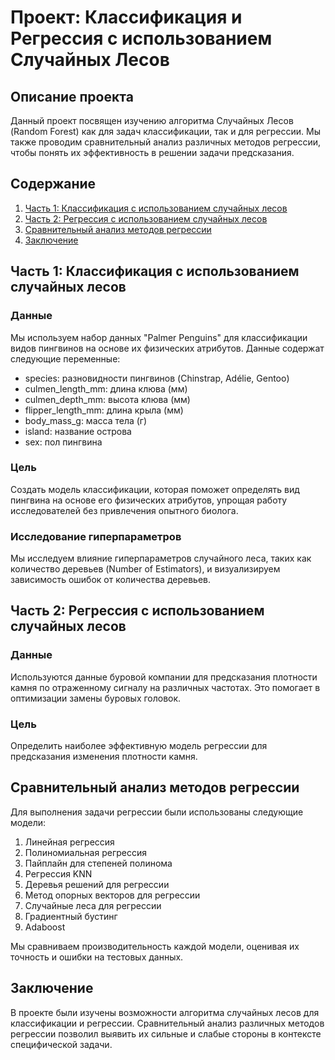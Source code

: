 # Проект: Классификация и Регрессия с использованием Случайных Лесов

## Описание проекта

Данный проект посвящен изучению алгоритма Случайных Лесов (Random Forest) как для задач классификации, так и для регрессии. Мы также проводим сравнительный анализ различных методов регрессии, чтобы понять их эффективность в решении задачи предсказания.

## Содержание

1. [Часть 1: Классификация с использованием случайных лесов](#часть-1-классификация-с-использованием-случайных-лесов)
2. [Часть 2: Регрессия с использованием случайных лесов](#часть-2-регрессия-с-использованием-случайных-лесов)
3. [Сравнительный анализ методов регрессии](#сравнительный-анализ-методов-регрессии)
4. [Заключение](#заключение)

## Часть 1: Классификация с использованием случайных лесов

### Данные

Мы используем набор данных "Palmer Penguins" для классификации видов пингвинов на основе их физических атрибутов. Данные содержат следующие переменные:

- species: разновидности пингвинов (Chinstrap, Adélie, Gentoo)
- culmen_length_mm: длина клюва (мм)
- culmen_depth_mm: высота клюва (мм)
- flipper_length_mm: длина крыла (мм)
- body_mass_g: масса тела (г)
- island: название острова
- sex: пол пингвина

### Цель

Создать модель классификации, которая поможет определять вид пингвина на основе его физических атрибутов, упрощая работу исследователей без привлечения опытного биолога.

### Исследование гиперпараметров

Мы исследуем влияние гиперпараметров случайного леса, таких как количество деревьев (Number of Estimators), и визуализируем зависимость ошибок от количества деревьев.

## Часть 2: Регрессия с использованием случайных лесов

### Данные

Используются данные буровой компании для предсказания плотности камня по отраженному сигналу на различных частотах. Это помогает в оптимизации замены буровых головок.

### Цель

Определить наиболее эффективную модель регрессии для предсказания изменения плотности камня.

## Сравнительный анализ методов регрессии

Для выполнения задачи регрессии были использованы следующие модели:

1. Линейная регрессия
2. Полиномиальная регрессия
3. Пайплайн для степеней полинома
4. Регрессия KNN
5. Деревья решений для регрессии
6. Метод опорных векторов для регрессии
7. Случайные леса для регрессии
8. Градиентный бустинг
9. Adaboost

Мы сравниваем производительность каждой модели, оценивая их точность и ошибки на тестовых данных.

## Заключение

В проекте были изучены возможности алгоритма случайных лесов для классификации и регрессии. Сравнительный анализ различных методов регрессии позволил выявить их сильные и слабые стороны в контексте специфической задачи.
